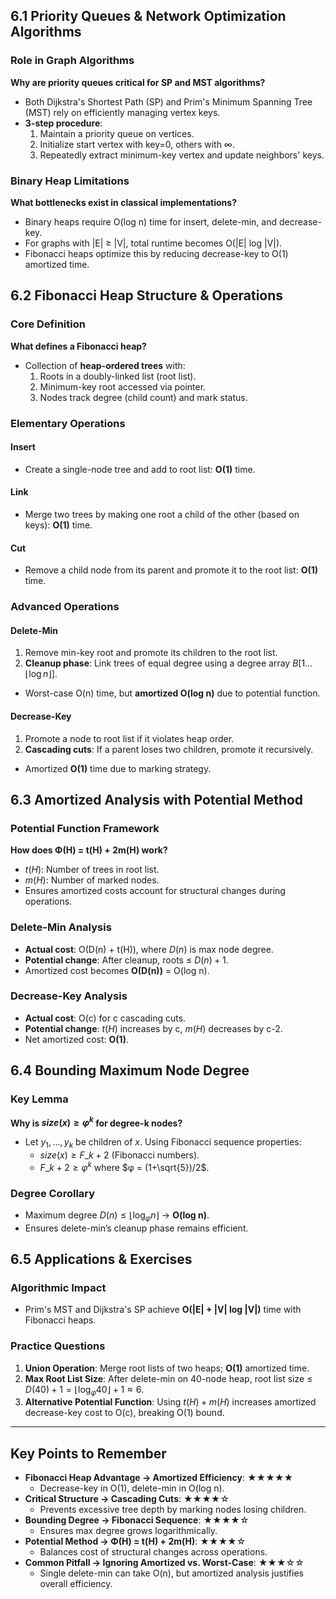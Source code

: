 ## 6.1 Priority Queues & Network Optimization Algorithms

### Role in Graph Algorithms

**Why are priority queues critical for SP and MST algorithms?**

- Both Dijkstra's Shortest Path (SP) and Prim's Minimum Spanning Tree (MST) rely on efficiently managing vertex keys.
- **3-step procedure**:
  1. Maintain a priority queue on vertices.
  2. Initialize start vertex with key=0, others with ∞.
  3. Repeatedly extract minimum-key vertex and update neighbors' keys.

### Binary Heap Limitations

**What bottlenecks exist in classical implementations?**

- Binary heaps require O(log n) time for insert, delete-min, and decrease-key.
- For graphs with |E| ≥ |V|, total runtime becomes O(|E| log |V|).
- Fibonacci heaps optimize this by reducing decrease-key to O(1) amortized time.

## 6.2 Fibonacci Heap Structure & Operations

### Core Definition

**What defines a Fibonacci heap?**

- Collection of **heap-ordered trees** with:
  1. Roots in a doubly-linked list (root list).
  2. Minimum-key root accessed via pointer.
  3. Nodes track degree (child count) and mark status.

### Elementary Operations

#### Insert

- Create a single-node tree and add to root list: **O(1)** time.

#### Link

- Merge two trees by making one root a child of the other (based on keys): **O(1)** time.

#### Cut

- Remove a child node from its parent and promote it to the root list: **O(1)** time.

### Advanced Operations

#### Delete-Min

1. Remove min-key root and promote its children to the root list.
2. **Cleanup phase**: Link trees of equal degree using a degree array $B[1\ldots\lfloor\log n\rfloor]$.

- Worst-case O(n) time, but **amortized O(log n)** due to potential function.

#### Decrease-Key

1. Promote a node to root list if it violates heap order.
2. **Cascading cuts**: If a parent loses two children, promote it recursively.

- Amortized **O(1)** time due to marking strategy.

## 6.3 Amortized Analysis with Potential Method

### Potential Function Framework

**How does Φ(H) = t(H) + 2m(H) work?**

- $t(H)$: Number of trees in root list.
- $m(H)$: Number of marked nodes.
- Ensures amortized costs account for structural changes during operations.

### Delete-Min Analysis

- **Actual cost**: O(D(n) + t(H)), where $D(n)$ is max node degree.
- **Potential change**: After cleanup, roots ≤ $D(n) + 1$.
- Amortized cost becomes **O(D(n))** = O(log n).

### Decrease-Key Analysis

- **Actual cost**: O(c) for c cascading cuts.
- **Potential change**: $t(H)$ increases by c, $m(H)$ decreases by c-2.
- Net amortized cost: **O(1)**.

## 6.4 Bounding Maximum Node Degree

### Key Lemma

**Why is $size(x) ≥ φ^k$ for degree-k nodes?**

- Let $y_1, ..., y_k$ be children of $x$. Using Fibonacci sequence properties:
  - $size(x) ≥ F\_{k+2}$ (Fibonacci numbers).
  - $F\_{k+2} ≥ φ^k$ where $φ = (1+\sqrt{5})/2$.

### Degree Corollary

- Maximum degree $D(n) ≤ \lfloor\log_φ n\rfloor$ → **O(log n)**.
- Ensures delete-min’s cleanup phase remains efficient.

## 6.5 Applications & Exercises

### Algorithmic Impact

- Prim's MST and Dijkstra's SP achieve **O(|E| + |V| log |V|)** time with Fibonacci heaps.

### Practice Questions

1. **Union Operation**: Merge root lists of two heaps; **O(1)** amortized time.
2. **Max Root List Size**: After delete-min on 40-node heap, root list size ≤ $D(40) + 1 = \lfloor\log_φ 40\rfloor + 1 ≈ 6$.
3. **Alternative Potential Function**: Using $t(H) + m(H)$ increases amortized decrease-key cost to O(c), breaking O(1) bound.

---

## Key Points to Remember

- **Fibonacci Heap Advantage → Amortized Efficiency**: ★★★★★
  - Decrease-key in O(1), delete-min in O(log n).
- **Critical Structure → Cascading Cuts**: ★★★★☆
  - Prevents excessive tree depth by marking nodes losing children.
- **Bounding Degree → Fibonacci Sequence**: ★★★★☆
  - Ensures max degree grows logarithmically.
- **Potential Method → Φ(H) = t(H) + 2m(H)**: ★★★★☆
  - Balances cost of structural changes across operations.
- **Common Pitfall → Ignoring Amortized vs. Worst-Case**: ★★★☆☆
  - Single delete-min can take O(n), but amortized analysis justifies overall efficiency.
